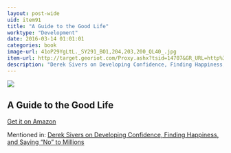 ```yaml
---
layout: post-wide
uid: item91
title: "A Guide to the Good Life"
worktype: "Development"
date: 2016-03-14 01:01:01
categories: book
image-url: 41oP29YgLtL._SY291_BO1,204,203,200_QL40_.jpg
item-url: http://target.georiot.com/Proxy.ashx?tsid=14707&GR_URL=http%3A%2F%2Fwww.amazon.com%2FGuide-Good-Life-Ancient-Stoic%2Fdp%2F0195374614%2F
description: "Derek Sivers on Developing Confidence, Finding Happiness, and Saying “No” to Millions"
---
```

<a href="http://target.georiot.com/Proxy.ashx?tsid=14707&GR_URL=http%3A%2F%2Fwww.amazon.com%2FGuide-Good-Life-Ancient-Stoic%2Fdp%2F0195374614%2F" target="blank"><img src="../../../../img/thumbs/41oP29YgLtL._SY291_BO1,204,203,200_QL40_.jpg" class="prod-img"></a>
<h2>A Guide to the Good Life</h2>
<p><a href="http://target.georiot.com/Proxy.ashx?tsid=14707&GR_URL=http%3A%2F%2Fwww.amazon.com%2FGuide-Good-Life-Ancient-Stoic%2Fdp%2F0195374614%2F" target="blank">Get it on Amazon</a><p>
<p>Mentioned in: <a href="http://fourhourworkweek.com/2015/12/14/derek-sivers-on-developing-confidence-finding-happiness-and-saying-no-to-millions/" target="blank">Derek Sivers on Developing Confidence, Finding Happiness, and Saying “No” to Millions</a></p>
